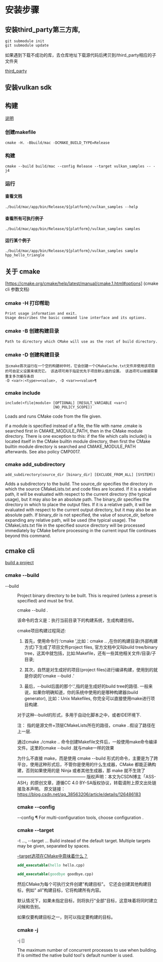 

# 安装步骤
## 安装third_party第三方库,

```
git submodule init
git submodule update
```
如果遇到下载不成功的库，去仓库地址下载源代码后拷贝到/third_party相应的子文件夹

[third_party](https://github.com/KhronosGroup/Vulkan-Samples/tree/main/third_party)

## 安装vulkan sdk

## 构建
[说明](https://github.com/KhronosGroup/Vulkan-Samples/blob/main/docs/build.md#macos)

### 创建makefile

```
cmake -H. -Bbuild/mac -DCMAKE_BUILD_TYPE=Release
```

### 构建

```
cmake --build build/mac --config Release --target vulkan_samples -- -j4

```

### 运行

#### 查看文档

``` 
./build/mac/app/bin/Release/${platform}/vulkan_samples --help

```

#### 查看所有可执行例子

``` 
./build/mac/app/bin/Release/${platform}/vulkan_samples samples

```

#### 运行某个例子

``` 
./build/mac/app/bin/Release/${platform}/vulkan_samples sample hpp_hello_triangle

```

## 关于 cmake 

[https://cmake.org/cmake/help/latest/manual/cmake.1.html#options] (cmake cli 参数文档)

### cmake -H 打印帮助
    Print usage information and exit.
    Usage describes the basic command line interface and its options.
### cmake -B 创建构建目录
    Path to directory which CMake will use as the root of build directory.

### cmake -D 创建构建目录
    当cmake首次运行在一个空的构建树中时，它会创建一个CMakeCache.txt文件并使用该项目的可自定义设置来填充它。 该选项可用于指定优先于项目默认值的设置。 该选项可以根据需要重复多次缓存条目
    -D <var>:<type>=<value>, -D <var>=<value>¶


### cmake include

```
include(<file|module> [OPTIONAL] [RESULT_VARIABLE <var>]
                      [NO_POLICY_SCOPE])
```

Loads and runs CMake code from the file given.

if a module is specified instead of a file, the file with name <modulename>.cmake is searched first in CMAKE_MODULE_PATH, then in the CMake module directory. There is one exception to this: if the file which calls include() is located itself in the CMake builtin module directory, then first the CMake builtin module directory is searched and CMAKE_MODULE_PATH afterwards. See also policy CMP0017.

### cmake add_subdirectory
```
add_subdirectory(source_dir [binary_dir] [EXCLUDE_FROM_ALL] [SYSTEM])

```

Adds a subdirectory to the build. The source_dir specifies the directory in which the source CMakeLists.txt and code files are located. If it is a relative path, it will be evaluated with respect to the current directory (the typical usage), but it may also be an absolute path. The binary_dir specifies the directory in which to place the output files. If it is a relative path, it will be evaluated with respect to the current output directory, but it may also be an absolute path. If binary_dir is not specified, the value of source_dir, before expanding any relative path, will be used (the typical usage). The CMakeLists.txt file in the specified source directory will be processed immediately by CMake before processing in the current input file continues beyond this command.


## cmake cli

[build a project](https://cmake.org/cmake/help/latest/manual/cmake.1.html)

### cmake --build <dir>

--build <dir>
Project binary directory to be built. This is required (unless a preset is specified) and must be first.

>
cmake --build .

该命令的含义是：执行当前目录下的构建系统，生成构建目标。

cmake项目构建过程简述:

1. 首先，使用命令行:‘cmake <source tree>’,比如：cmake .. ,在你的构建目录(外部构建方式)下生成了项目文件project files, 官方文档中又叫build tree/binary tree，这其中就包括，比如:Makefile，还有一些其他相关文件/目录/子目录;

2. 其次，自然是对生成好的项目(project files)进行编译构建，使用到的就是你说的'cmake --build .'

3. 最后，--build后面的那个‘.’,指的是生成好的build tree的路径. 一般来说，如果你明确知道，你的系统中使用的是哪种构建器(build generator), 比如：Unix Makefiles, 你完全可以直接使用make进行项目构建.

对于这种--build的形式，多用于自动化脚本之中，或者IDE环境下.

注： <source tree>指的是源文件+顶层CMakeLists所在的路径，cmake ..假设了路径在上一层.

通过cmake ./cmake .. 命令创建Makefile文件后，一般使用make命令编译文件。这里的cmake --build .就与make一样的效果

为什么不直接 make，而是使用 cmake --build 形式的命令，主要是为了跨平台，使用这种形式后，不管你是使用的什么生成器，CMake 都能正确构建，否则如果使用的是 Ninja 或者其他生成器，那 make 就不生效了
————————————————
版权声明：本文为CSDN博主「ASS-ASH」的原创文章，遵循CC 4.0 BY-SA版权协议，转载请附上原文出处链接及本声明。
原文链接：https://blog.csdn.net/qq_38563206/article/details/126486183

>




### cmake --config
--config <cfg>¶
For multi-configuration tools, choose configuration <cfg>.

### cmake --target
-t <tgt>..., --target <tgt>...
Build <tgt> instead of the default target. Multiple targets may be given, separated by spaces.

[–target选项在CMake中意味着什么？](https://www.codenong.com/25896657/)

``` cmake
add_executable(hello hello.cpp)

add_executable(goodbye goodbye.cpp)
```
然后CMake为每个可执行文件创建"构建目标"。 它还会创建其他构建目标，例如" all"构建目标，它将构建所有内容。

默认情况下，如果未指定目标，则将执行"全部"目标，这意味着将同时建立问候和告别。

如果仅要构建目标之一，则可以指定要构建的目标。

### cmake -j
-j [<jobs>]

The maximum number of concurrent processes to use when building. If <jobs> is omitted the native build tool's default number is used.

